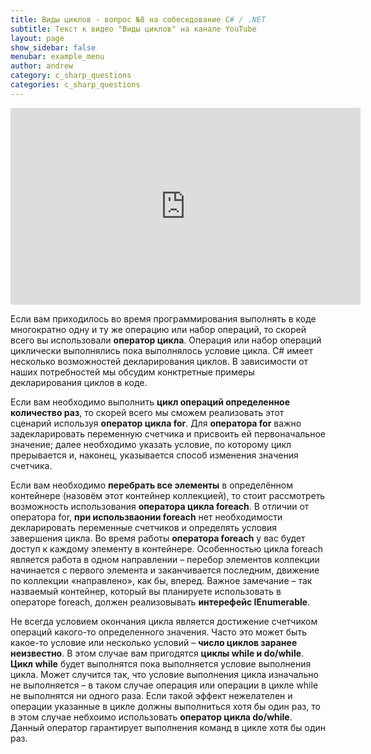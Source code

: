 ```yaml
---
title: Виды циклов - вопрос №8 на собеседование C# / .NET
subtitle: Текст к видео "Виды циклов" на канале YouTube
layout: page
show_sidebar: false
menubar: example_menu
author: andrew
category: c_sharp_questions
categories: c_sharp_questions
---
```


<center>
<iframe width="560" height="315" src="https://www.youtube.com/embed/G1SUVHal7X4" 
frameborder="0" allow="accelerometer; autoplay; 
encrypted-media; gyroscope; picture-in-picture" allowfullscreen></iframe>
</center>

Если вам приходилось во время программирования выполнять в коде многократно одну и ту же операцию или набор операций, то скорей всего вы использовали **оператор цикла**. 
Операция или набор операций циклически выполнялись пока выполнялось условие цикла. C# имеет несколько возможностей декларирования циклов. В зависимости от наших потребностей 
мы обсудим конктретные примеры декларирования циклов в коде.

Если вам необходимо выполнить **цикл операций определенное количество раз**, то скорей всего мы сможем реализовать этот сценарий используя **оператор цикла for**. Для **оператора for** важно 
задекларировать переменную счетчика и присвоить ей первоначальное значение; далее необходимо указать условие, по которому цикл прерывается и, наконец, указывается способ изменения 
значения счетчика.

Если вам необходимо **перебрать все элементы** в определённом контейнере (назовём этот контейнер коллекцией), то стоит рассмотреть возможность использования **оператора цикла foreach**. 
В отличии от оператора for, **при использваонии  foreach** нет необходимости декларировать переменные счетчиков и определять условия завершения цикла. Во время работы **оператора foreach** 
у вас будет доступ к каждому элементу в контейнере. Особенностью цикла foreach является работа в одном направлении – перебор элементов коллекции начинается с первого элемента и 
заканчивается последним, движение по коллекции «направлено», как бы, вперед. Важное замечание – так назваемый контейнер, который вы планируете использовать в операторе foreach, 
должен реализовывать **интерефейс IEnumerable**.

Не всегда условием окончания цикла является достижение счетчиком операций какого-то определенного значения. Часто это может быть какое-то условие или несколько условий – **число циклов заранее неизвестно**. 
В этом случае вам пригодятся **циклы while и do/while**. **Цикл while** будет выполнятся пока выполняется условие выполнения цикла. Может случится так, что условие 
выполнения цикла изначально не выполняется – в таком случае операция или операции в цикле while не выполнятся ни одного раза. Если такой эффект нежелателен и операции указанные 
в цикле должны выполниться хотя бы один раз, то в этом случае небхоимо использовать **оператор цикла do/while**. Данный оператор гарантирует выполнения команд в цикле хотя бы один раз.
 